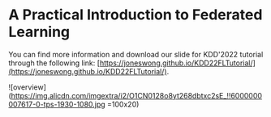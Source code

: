 # A Practical Introduction to Federated Learning

You can find more information and download our slide for KDD'2022 tutorial through the following link: [https://joneswong.github.io/KDD22FLTutorial/](https://joneswong.github.io/KDD22FLTutorial/).

![overview](https://img.alicdn.com/imgextra/i2/O1CN0128o8yt268dbtxc2sE_!!6000000007617-0-tps-1930-1080.jpg =100x20)
